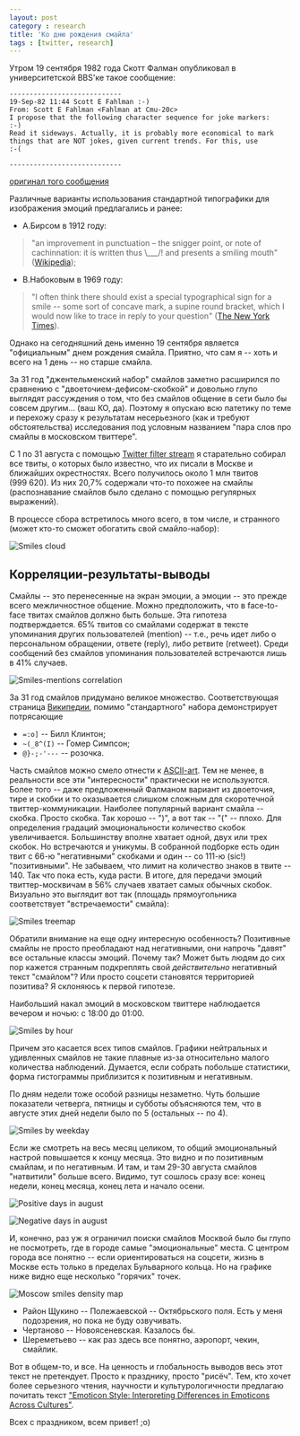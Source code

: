```yaml
---
layout: post
category : research
title: 'Ко дню рождения смайла'
tags : [twitter, research]
---
```


Утром 19 сентября 1982 года Скотт Фалман опубликовал в университетской BBS'ке такое сообщение:

    ----------------------------
    19-Sep-82 11:44 Scott E Fahlman :-)
    From: Scott E Fahlman <Fahlman at Cmu-20c>
    I propose that the following character sequence for joke markers:
    :-)
    Read it sideways. Actually, it is probably more economical to mark
    things that are NOT jokes, given current trends. For this, use
    :-(

    ----------------------------

[оригинал того сообщения](http://www.cs.cmu.edu/~sef/Orig-Smiley.htm)

Различные варианты использования стандартной типографики для изображения эмоций предлагались и ранее:

* А.Бирсом в 1912 году:

> "an improvement in punctuation – the snigger point, or note of cachinnation: it is written 
thus \\\_\_\_/! and presents a smiling mouth" ([Wikipedia](http://en.wikipedia.org/wiki/Emoticon#cite_note-5));

* В.Набоковым в 1969 году:

> "I often think there should exist a special typographical sign for a smile -- some sort of 
concave mark, a supine round bracket, which I would now like to trace in reply to your question" 
([The New York Times](http://lib.ru/NABOKOW/Inter11.txt_with-big-pictures.html)).

Однако на сегодняшний день именно 19 сентября является "официальным" днем рождения смайла. Приятно, что сам 
я -- хоть и всего на 1 день -- но старше смайла.

<!--break-->

За 31 год "джентельменский набор" смайлов заметно расширился по сравнению с "двоеточием-дефисом-скобкой" и довольно 
глупо выглядят рассуждения о том, что без смайлов общение в сети было бы совсем другим... (ваш КО, да). 
Поэтому я опускаю всю патетику по теме и перехожу сразу к результатам несерьезного (как и требуют обстоятельства) 
исследования под условным названием "пара слов про смайлы в московском твиттере".

С 1 по 31 августа с помощью [Twitter filter stream](https://dev.twitter.com/docs/api/1.1/post/statuses/filter) 
я старательно собирал все твиты, о которых было известно, что их писали в Москве и ближайших окрестностях. 
Всего получилось около 1 млн твитов (999&nbsp;620). Из них 20,7% содержали что-то похожее на смайлы 
(распознавание смайлов было сделано с помощью регулярных выражений).

В процессе сбора встретилось много всего, в том числе, и странного (может кто-то сможет обогатить свой смайло-набор):

![Smiles cloud](/media/smile_cloud.png)

## Корреляции-результаты-выводы

Смайлы -- это перенесенные на экран эмоции, а эмоции -- это прежде всего межличностное общение. 
Можно предположить, что в face-to-face твитах смайлов должно быть больше. Эта гипотеза подтверждается. 
65% твитов со смайлами содержат в тексте упоминания других пользователей (mention) -- т.е., речь идет 
либо о персональном обращении, ответе (reply), либо ретвите (retweet). Среди сообщений без смайлов упоминания 
пользователей встречаются лишь в 41% случаев.

![Smiles-mentions correlation](/media/smiles_mentions.png)

За 31 год смайлов придумано великое множество. Соответствующая страница 
[Википедии](http://en.wikipedia.org/wiki/List_of_emoticons), помимо "стандартного" набора демонстрирует потрясающие 

* `=:o]` -- Билл Клинтон;
* `~(_8^(I)` -- Гомер Симпсон;
* `@}-;-'---` -- розочка.
 
Часть смайлов можно смело отнести к [ASCII-art](http://ru.wikipedia.org/wiki/ASCII-%D0%B3%D1%80%D0%B0%D1%84%D0%B8%D0%BA%D0%B0).
Тем не менее, в реальности все эти "интересности" практически не используются. Более того -- даже предложенный Фалманом
вариант из двоеточия, тире и скобки и то оказывается слишком сложным для скоротечной твиттер-коммуникации.
Наиболее популярный вариант смайла -- скобка. Просто скобка. Так хорошо -- ")", а вот так -- "(" -- плохо.
Для определения градаций эмоциональности количество скобок увеличивается. Большинству вполне хватает одной, двух
или трех скобок. Но встречаются и уникумы. В собранной подборке есть один твит с 66-ю "негативными" скобками и один --
со 111-ю (sic!) "позитивными". Не забываем, что лимит на количество знаков в твите -- 140. Так что пока есть, куда расти.
В итоге, для передачи эмоций твиттер-москвичам в 56% случаев хватает самых обычных скобок. Визуально это выглядит
вот так (площадь прямоугольника соответствует "встречаемости" смайла):

![Smiles treemap](/media/smile_treemap.png)

Обратили внимание на еще одну интересную особенность? Позитивные смайлы не просто преобладают над негативными, 
они напрочь "давят" все остальные классы эмоций. Почему так? Может быть людям до сих пор кажется странным подкреплять
свой _действительно_ негативный текст "смайлом"? Или просто соцсети становятся территорией позитива? Я склоняюсь к
первой гипотезе.

Наибольший накал эмоций в московском твиттере наблюдается вечером и ночью: с 18:00 до 01:00.

![Smiles by hour](/media/smile_hour.png)

Причем это касается всех типов смайлов. Графики нейтральных и удивленных смайлов не такие плавные из-за относительно 
малого количества наблюдений. Думается, если собрать побольше статистики, форма гистограммы приблизится к позитивным
и негативным.

По дням недели тоже особой разницы незаметно. Чуть большие показатели четверга, пятницы и субботы объясняются тем,
что в августе этих дней недели было по 5 (остальных -- по 4).

![Smiles by weekday](/media/smile_weekday.png)

Если же смотреть на весь месяц целиком, то общий эмоциональный настрой повышается к концу месяца. Это видно и
по позитивным смайлам, и по негативным. И там, и там 29-30 августа смайлов "натвитили" больше всего.
Видимо, тут сошлось сразу все: конец недели, конец месяца, конец лета и начало осени.

![Positive days in august](/media/smile_positive_calendar.png)

![Negative days in august](/media/smile_negative_calendar.png)

И, конечно, раз уж я ограничил поиски смайлов Москвой было бы глупо не посмотреть, где в городе самые "эмоциональные"
места. С центром города все понятно -- если ориентироваться на соцсети, жизнь в Москве есть только в пределах
Бульварного кольца. Но на графике ниже видно еще несколько "горячих" точек.

![Moscow smiles density map](/media/smile_map.png)

* Район Щукино -- Полежаевской -- Октябрьского поля. Есть у меня подозрения, но пока не буду озвучивать.
* Чертаново -- Новоясеневская. Казалось бы.
* Шереметьево -- как раз здесь все понятно, аэропорт, чекин, смайлик.
 
Вот в общем-то, и все. На ценность и глобальность выводов весь этот текст не претендует. Просто к празднику, просто
"рисёч". Тем, кто хочет более серьезного чтения, научности и культурологичности предлагаю почитать текст 
["Emoticon Style: Interpreting Differences in Emoticons Across Cultures"](http://www.aaai.org/ocs/index.php/ICWSM/ICWSM13/paper/view/6132/6386).

Всех с праздником, всем привет! ;o)
